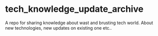 # tech_knowledge_update_archive
A repo for sharing knowledge about wast and brusting tech world. About new technologies, new updates on existing one etc..
